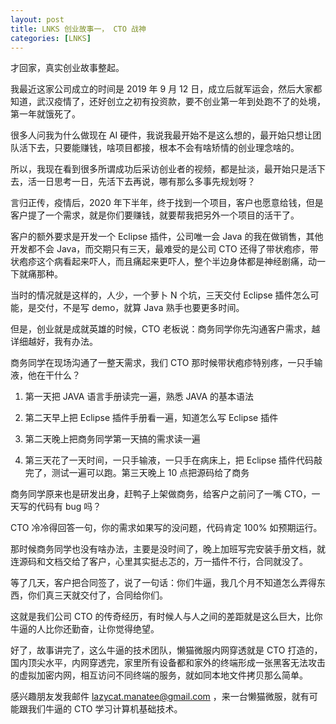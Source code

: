 ```yaml
---
layout: post
title: LNKS 创业故事一， CTO 战神
categories: [LNKS]
---
```


才回家，真实创业故事整起。

我最近这家公司成立的时间是 2019 年 9 月 12 日，成立后就军运会，然后大家都知道，武汉疫情了，还好创立之初有投资款，要不创业第一年到处跑不了的处境，第一年就饿死了。

很多人问我为什么做现在 AI 硬件，我说我最开始不是这么想的，最开始只想让团队活下去，只要能赚钱，啥项目都接，根本不会有啥矫情的创业理念啥的。

所以，我现在看到很多所谓成功后采访创业者的视频，都是扯淡，最开始只是活下去，活一日思考一日，先活下去再说，哪有那么多事先规划呀？

言归正传，疫情后，2020 年下半年，终于找到一个项目，客户也愿意给钱，但是客户提了一个需求，就是你们要赚钱，就要帮我把另外一个项目的活干了。

客户的额外要求是开发一个 Eclipse 插件，公司唯一会 Java 的我在做销售，其他开发都不会 Java，而交期只有三天，最难受的是公司 CTO 还得了带状疱疹，带状疱疹这个病看起来吓人，而且痛起来更吓人，整个半边身体都是神经剧痛，动一下就痛那种。

当时的情况就是这样的，人少，一个萝卜 N 个坑，三天交付 Eclipse 插件怎么可能，是交付，不是写 demo，就算 Java 熟手也要更多时间。

但是，创业就是成就英雄的时候，CTO 老板说：商务同学你先沟通客户需求，越详细越好，我有办法。

商务同学在现场沟通了一整天需求，我们 CTO 那时候带状疱疹特别疼，一只手输液，他在干什么？

1. 第一天把 JAVA 语言手册读完一遍，熟悉 JAVA 的基本语法

2. 第二天早上把 Eclipse 插件手册看一遍，知道怎么写 Eclipse 插件

3. 第二天晚上把商务同学第一天搞的需求读一遍

4. 第三天花了一天时间，一只手输液，一只手在病床上，把 Eclipse 插件代码敲完了，测试一遍可以跑。第三天晚上 10 点把源码给了商务

商务同学原来也是研发出身，赶鸭子上架做商务，给客户之前问了一嘴 CTO，一天写的代码有 bug 吗？

CTO 冷冷得回答一句，你的需求如果写的没问题，代码肯定 100% 如预期运行。

那时候商务同学也没有啥办法，主要是没时间了，晚上加班写完安装手册文档，就连源码和文档交给了客户，心里其实挺忐忑的，万一插件不行，合同就没了。

等了几天，客户把合同签了，说了一句话：你们牛逼，我几个月不知道怎么弄得东西，你们真三天就交付了，合同给你们。

这就是我们公司 CTO 的传奇经历，有时候人与人之间的差距就是这么巨大，比你牛逼的人比你还勤奋，让你觉得绝望。

好了，故事讲完了，这么牛逼的技术团队，懒猫微服内网穿透就是 CTO 打造的，国内顶尖水平，内网穿透完，家里所有设备都和家外的终端形成一张黑客无法攻击的虚拟加密内网，相互访问不同终端的服务，就如同本地文件拷贝那么简单。

感兴趣朋友发我邮件 lazycat.manatee@gmail.com ，来一台懒猫微服，就有可能跟我们牛逼的 CTO 学习计算机基础技术。
